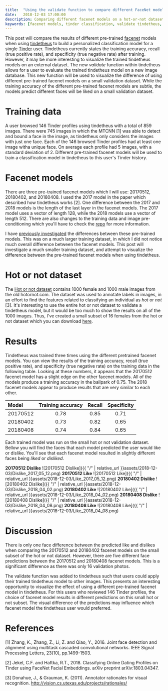 ```yaml
---
title:  "Using the validate function to compare different FaceNet models in tindetheus"
date:   2018-12-03 17:00:00
description: Comparing different facenet models on a hot-or-not dataset using the new validate function in tindetheus.
keywords: [facenet models, tinder classification, validate tindetheus, personal tinder classification model, compare tinder like models ]
---
```


This post will compare the results of different pre-trained [facenet](https://github.com/davidsandberg/facenet) models when using [tindetheus](https://github.com/cjekel/tindetheus) to build a personalized classification model for a single [Tinder](https://tinder.com) user. Tindetheus currently states the training accuracy, recall (true positive rate), and specificity (true negative rate) after training. However, it may be more interesting to visualize the trained tindetheus models on an external dataset. The new *validate* function within tindetheus allows for a user to evaluate the trained tindetheus model on a new image database. This new function will be used to visualize the difference of using different pre-trained facenet models on a small validation dataset. While the training accuracy of the different pre-trained facenet models are subtle, the models predict different faces will be liked on a small validation dataset.

# Training data

A user browsed 146 Tinder profiles using tindetheus with a total of 859 images. There were 745 images in which the MTCNN [1] was able to detect and bound a face in the image, as tindetheus only considers the images with just one face. Each of the 146 browsed Tinder profiles had at least one image witha  unique face. On average each profile had 5 images, with a standard deviation of 2. Different pre-trained facenet models will be used to train a classification model in tindetheus to this user's Tinder history.

# Facenet models

There are three pre-trained facenet models which I will use: 20170512, 20180402, and 20180408. I used the 2017 model in the paper which described how tindetheus works [2]. One difference between the 2017 and 2018 models is the length of the last layer in the facenet models. The 2017 model uses a vector of length 128, while the 2018 models use a vector of length 512. There are also changes to the training data and image pre-conditioning which you'll have to check the [repo](https://github.com/davidsandberg/facenet) for more information.

I have [previously investigated](https://jekel.me/2018/512_vs_128_facenet_embedding_application_in_Tinder_data/) the differences between these pre-trained models. This was on a much larger training dataset, in which I did not notice much overall difference between the facenet models. This post will investigate a much smaller training dataset, and attempt to visualize the difference between the pre-trained facenet models when using tindetheus.

# Hot or not dataset

The [Hot or not dataset](http://vision.cs.utexas.edu/projects/rationales/) contains 1000 female and 1000 male images from the old hotornot.com. The dataset was used to annotate labels in images, in an effort to find the features related to classifying an individual as *hot* or *not* [3]. It's interesting to use the entire hot or not dataset to validate a tindetheus model, but it would be too much to show the results on all of the 1000 images. Thus, I've created a small subset of 16 females from the hot or not dataset which you can download [here](https://drive.google.com/file/d/13cNUzP_eXKsq8ABHwXHn4b9UgRbk-5oP/view?usp=sharing). 


# Results

Tindetheus was trained three times using the different pretrained facenet models. You can view the results of the training accuracy, recall (true positive rate), and specificity (true negative rate) on the training data in the following table. Looking at these numbers, it appears that the 20170512 facenet model has a slight edge on the other facenet models. All of the models produce a training accuracy in the ballpark of 0.75. The 2018 facenet models appear to produce results that are very similar to each other. 

| Model | Training accuracy| Recall  | Specificity |
| :------------- |:-------:|:-----:|:-----:|
| 20170512 | 0.78 | 0.85 | 0.71 |
| 20180402 | 0.73 | 0.82 | 0.65 |
| 20180408 | 0.74 | 0.84 | 0.65 |

Each trained model was run on the small hot or not validation dataset. Bellow you will find the faces that each model predicted the user would like or dislike. You'll see that each facenet model resulted in slightly different faces being *liked* or *disliked*.

**20170512 Dislike** ![20170512 Dislike]({{ "/" | relative_url  }}assets/2018-12-03/Dislike_2017_05_12.png)
**20170512 Like** ![20170512 Like]({{ "/" | relative_url  }}assets/2018-12-03/Like_2017_05_12.png)
**20180402 Dislike** ![20180402 Dislike]({{ "/" | relative_url  }}assets/2018-12-03/Dislike_2018_04_02.png)
**20180402 Like** ![20180402 Like]({{ "/" | relative_url  }}assets/2018-12-03/Like_2018_04_02.png)
**20180408 Dislike** ![20180408 Dislike]({{ "/" | relative_url  }}assets/2018-12-03/Dislike_2018_04_08.png)
**20180408 Like** ![20180408 Like]({{ "/" | relative_url  }}assets/2018-12-03/Like_2018_04_08.png)

# Discussion
There is only one face difference between the predicted like and dislikes when comparing the 20170512 and 20180402 facenet models on the small subset of the hot or not dataset. However, there are five different face predictions between the 20170512 and 20180408 facenet models. This is a significant difference as there was only 16 validation photos. 

The validate function was added to tindetheus such that users could apply their trained tindetheus model to other images. This presents an interesting opportunity to visualize the effect of using a different pre-trained facenet model in tindetheus. For this users who reviewed 146 Tinder profiles, the choice of facenet model results in different predictions on this small hot or not subset. The visual difference of the predictions may influence which facenet model the tindetheus user would preferred.

# References

[1] Zhang, K., Zhang, Z., Li, Z. and Qiao, Y., 2016. Joint face detection and alignment using multitask cascaded convolutional networks. IEEE Signal Processing Letters, 23(10), pp.1499-1503.

[2] Jekel, C.F. and Haftka, R.T., 2018. Classifying Online Dating Profiles on Tinder using FaceNet Facial Embeddings. arXiv preprint arXiv:1803.04347.

[3] Donahue, J., & Grauman, K. (2011). Annotator rationales for visual recognition. http://vision.cs.utexas.edu/projects/rationales/
